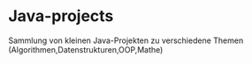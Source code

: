 # Java-projects
Sammlung von kleinen Java-Projekten zu verschiedene Themen (Algorithmen,Datenstrukturen,OOP,Mathe)
